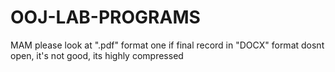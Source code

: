 # OOJ-LAB-PROGRAMS

MAM please look at ".pdf" format one if final record in "DOCX" format dosnt open, it's not good, its highly compressed 
